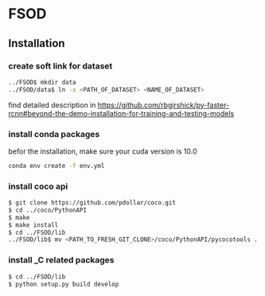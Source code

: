 # FSOD

## Installation


### create soft link for dataset

```bash
../FSOD$ mkdir data
../FSOD/data$ ln -s <PATH_OF_DATASET> <NAME_OF_DATASET>
```
find detailed description in https://github.com/rbgirshick/py-faster-rcnn#beyond-the-demo-installation-for-training-and-testing-models


### install conda packages

befor the installation, make sure your cuda version is 10.0
```bash
conda env create -f env.yml
```


### install coco api

```bash
$ git clone https://github.com/pdollar/coco.git
$ cd ../coco/PythonAPI
$ make
$ make install
$ cd ../FSOD/lib
../FSOD/lib$ mv <PATH_TO_FRESH_GIT_CLONE>/coco/PythonAPI/pycocotools .
```


### install _C related packages

```bash
$ cd ../FSOD/lib
$ python setup.py build develop
```
